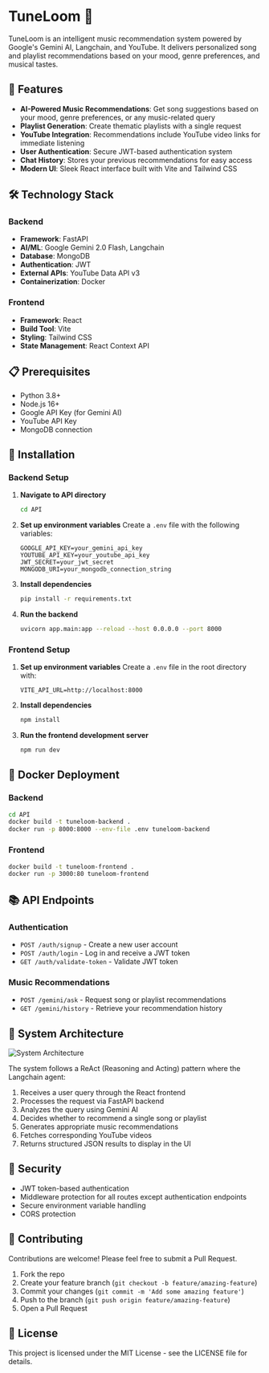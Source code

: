 # TuneLoom 🎵

TuneLoom is an intelligent music recommendation system powered by Google's Gemini AI, Langchain, and YouTube. It delivers personalized song and playlist recommendations based on your mood, genre preferences, and musical tastes.

## 🚀 Features

- **AI-Powered Music Recommendations**: Get song suggestions based on your mood, genre preferences, or any music-related query
- **Playlist Generation**: Create thematic playlists with a single request
- **YouTube Integration**: Recommendations include YouTube video links for immediate listening
- **User Authentication**: Secure JWT-based authentication system
- **Chat History**: Stores your previous recommendations for easy access
- **Modern UI**: Sleek React interface built with Vite and Tailwind CSS

## 🛠️ Technology Stack

### Backend
- **Framework**: FastAPI
- **AI/ML**: Google Gemini 2.0 Flash, Langchain
- **Database**: MongoDB
- **Authentication**: JWT
- **External APIs**: YouTube Data API v3
- **Containerization**: Docker

### Frontend
- **Framework**: React
- **Build Tool**: Vite
- **Styling**: Tailwind CSS
- **State Management**: React Context API

## 📋 Prerequisites

- Python 3.8+
- Node.js 16+
- Google API Key (for Gemini AI)
- YouTube API Key
- MongoDB connection

## 🔧 Installation

### Backend Setup

1. **Navigate to API directory**
   ```bash
   cd API
   ```

2. **Set up environment variables**
   Create a `.env` file with the following variables:
   ```
   GOOGLE_API_KEY=your_gemini_api_key
   YOUTUBE_API_KEY=your_youtube_api_key
   JWT_SECRET=your_jwt_secret
   MONGODB_URI=your_mongodb_connection_string
   ```

3. **Install dependencies**
   ```bash
   pip install -r requirements.txt
   ```

4. **Run the backend**
   ```bash
   uvicorn app.main:app --reload --host 0.0.0.0 --port 8000
   ```

### Frontend Setup

1. **Set up environment variables**
   Create a `.env` file in the root directory with:
   ```
   VITE_API_URL=http://localhost:8000
   ```

2. **Install dependencies**
   ```bash
   npm install
   ```

3. **Run the frontend development server**
   ```bash
   npm run dev
   ```

## 🐳 Docker Deployment

### Backend
```bash
cd API
docker build -t tuneloom-backend .
docker run -p 8000:8000 --env-file .env tuneloom-backend
```

### Frontend
```bash
docker build -t tuneloom-frontend .
docker run -p 3000:80 tuneloom-frontend
```

## 📚 API Endpoints

### Authentication
- `POST /auth/signup` - Create a new user account
- `POST /auth/login` - Log in and receive a JWT token
- `GET /auth/validate-token` - Validate JWT token

### Music Recommendations
- `POST /gemini/ask` - Request song or playlist recommendations
- `GET /gemini/history` - Retrieve your recommendation history

## 🔄 System Architecture

![System Architecture](https://raw.githubusercontent.com/rajv4ardhan/int428/main/public/arc.png)

The system follows a ReAct (Reasoning and Acting) pattern where the Langchain agent:
1. Receives a user query through the React frontend
2. Processes the request via FastAPI backend
3. Analyzes the query using Gemini AI
4. Decides whether to recommend a single song or playlist
5. Generates appropriate music recommendations
6. Fetches corresponding YouTube videos
7. Returns structured JSON results to display in the UI


## 🔐 Security

- JWT token-based authentication
- Middleware protection for all routes except authentication endpoints
- Secure environment variable handling
- CORS protection

## 🤝 Contributing

Contributions are welcome! Please feel free to submit a Pull Request.

1. Fork the repo
2. Create your feature branch (`git checkout -b feature/amazing-feature`)
3. Commit your changes (`git commit -m 'Add some amazing feature'`)
4. Push to the branch (`git push origin feature/amazing-feature`)
5. Open a Pull Request

## 📄 License

This project is licensed under the MIT License - see the LICENSE file for details.